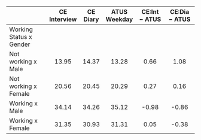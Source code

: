 
|                      | CE<br>Interview |  CE<br>Diary | ATUS<br>Weekday | CE:Int &minus; ATUS | CE:Dia &minus; ATUS |
| -------------------- | :----------: | :----------: | :----------: | :----------: | :----------: |
| Working Status x Gender |              |              |              |              |              |
| Not working x Male   |        13.95 |        14.37 |        13.28 |         0.66 |         1.08 |
| Not working x Female |        20.56 |        20.45 |        20.29 |         0.27 |         0.16 |
| Working x Male       |        34.14 |        34.26 |        35.12 |        -0.98 |        -0.86 |
| Working x Female     |        31.35 |        30.93 |        31.31 |         0.05 |        -0.38 |

